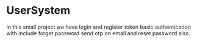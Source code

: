 # UserSystem
In this small project we have login and register token basic authentication with include forget password send otp on email and reset password also.
